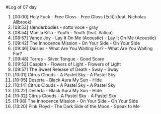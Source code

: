 #Log of 07 day

1. [00:00] Holy Fuck - Free Gloss - Free Gloss (Edit) (feat. Nicholas Allbrook)
1. [08:53] slenderbodies - sotto voce - gray
1. [08:54] Manila Killa - Youth - Youth (feat. Satica)
1. [08:57] Vance Joy - Lay It On Me (Acoustic) - Lay It On Me (Acoustic)
1. [09:42] The Innocence Mission - On Your Side - On Your Side
1. [09:46] Daisies - What Are You Waiting For? - What Are You Waiting For?
1. [09:48] Torres - Silver Tongue - Good Scare
1. [09:52] Caspian - Flowers of Light - Flowers of Light
1. [09:57] The Sweet Release of Death - Sway - Sway
1. [10:01] Citrus Clouds - A Pastel Sky - A Pastel Sky
1. [10:05] Deserta - Black Aura My Sun - Hide
1. [10:14] Citrus Clouds - A Pastel Sky - A Pastel Sky
1. [10:22] Deserta - Black Aura My Sun - Hide
1. [10:32] Citrus Clouds - A Pastel Sky - A Pastel Sky
1. [11:08] The Innocence Mission - On Your Side - On Your Side
1. [13:20] Pink Floyd - The Dark Side of the Moon - Speak to Me
